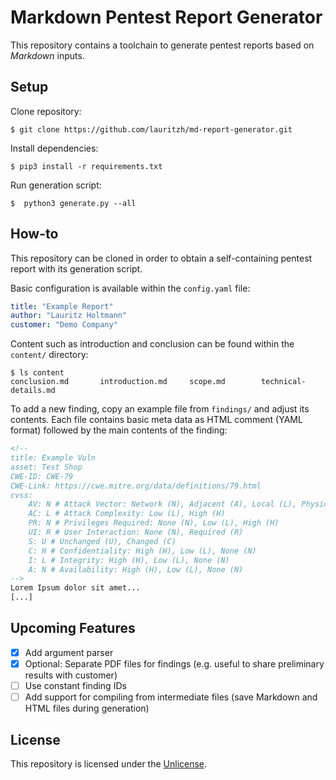 # Markdown Pentest Report Generator
This repository contains a toolchain to generate pentest reports based on *Markdown* inputs.

## Setup
Clone repository:
```console
$ git clone https://github.com/lauritzh/md-report-generator.git
```

Install dependencies:
```console
$ pip3 install -r requirements.txt
```

Run generation script:
```console
$  python3 generate.py --all
```

## How-to
This repository can be cloned in order to obtain a self-containing pentest report with its generation script.

Basic configuration is available within the `config.yaml` file:
```yaml
title: "Example Report"
author: "Lauritz Holtmann"
customer: "Demo Company"
```

Content such as introduction and conclusion can be found within the `content/` directory:
```console
$ ls content    
conclusion.md		introduction.md		scope.md		technical-details.md
```

To add a new finding, copy an example file from `findings/` and adjust its contents. Each file contains basic meta data as HTML comment (YAML format) followed by the main contents of the finding:
```html
<!--
title: Example Vuln 
asset: Test Shop
CWE-ID: CWE-79
CWE-Link: https://cwe.mitre.org/data/definitions/79.html
cvss:
    AV: N # Attack Vector: Network (N), Adjacent (A), Local (L), Physical (P)
    AC: L # Attack Complexity: Low (L), High (H)
    PR: N # Privileges Required: None (N), Low (L), High (H)
    UI: R # User Interaction: None (N), Required (R)
    S: U # Unchanged (U), Changed (C)
    C: H # Confidentiality: High (H), Low (L), None (N)
    I: L # Integrity: High (H), Low (L), None (N)
    A: N # Availability: High (H), Low (L), None (N)
-->
Lorem Ipsum dolor sit amet...
[...]
```

## Upcoming Features
- [x] Add argument parser
- [x] Optional: Separate PDF files for findings (e.g. useful to share preliminary results with customer)
- [ ] Use constant finding IDs
- [ ] Add support for compiling from intermediate files (save Markdown and HTML files during generation)

## License
This repository is licensed under the [Unlicense](LICENSE).
